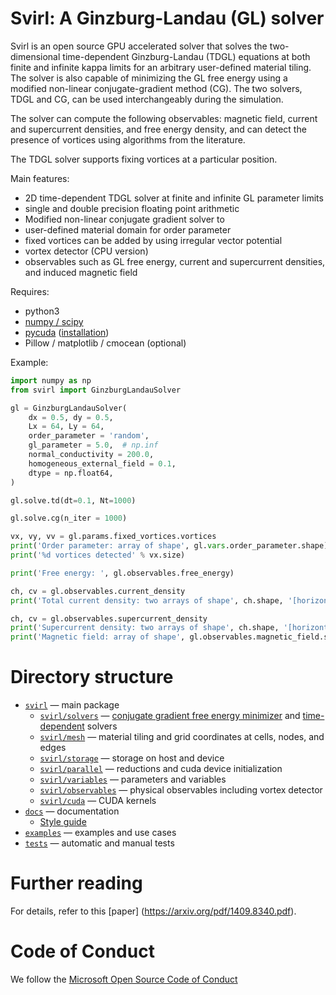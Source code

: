 # Svirl:  A Ginzburg-Landau (GL) solver

Svirl is an open source GPU accelerated solver that solves the two-dimensional
time-dependent Ginzburg-Landau (TDGL) equations at both finite and infinite
kappa limits for an arbitrary user-defined material tiling. The solver is also
capable of minimizing the GL free energy using a modified non-linear
conjugate-gradient method (CG). The two solvers, TDGL and CG, can be used
interchangeably during the simulation.

The solver can compute the following observables: magnetic field, current and
supercurrent densities, and free energy density, and can detect the presence of
vortices using algorithms from the literature.

The TDGL solver supports fixing vortices at a particular position.

Main features:
* 2D time-dependent TDGL solver at finite and infinite GL parameter limits
* single and double precision floating point arithmetic
* Modified non-linear conjugate gradient solver to 
* user-defined material domain for order parameter
* fixed vortices can be added by using irregular vector potential
* vortex detector (CPU version)
* observables such as GL free energy, current and supercurrent densities, and induced magnetic field

Requires: 
* python3
* [numpy / scipy](https://www.scipy.org/)
* [pycuda](https://documen.tician.de/pycuda/) ([installation](https://wiki.tiker.net/PyCuda/Installation))
* Pillow / matplotlib / cmocean (optional)

Example:
```python
import numpy as np
from svirl import GinzburgLandauSolver

gl = GinzburgLandauSolver(
    dx = 0.5, dy = 0.5,
    Lx = 64, Ly = 64,
    order_parameter = 'random',
    gl_parameter = 5.0,  # np.inf
    normal_conductivity = 200.0,
    homogeneous_external_field = 0.1,
    dtype = np.float64,
)

gl.solve.td(dt=0.1, Nt=1000)

gl.solve.cg(n_iter = 1000)

vx, vy, vv = gl.params.fixed_vortices.vortices
print('Order parameter: array of shape', gl.vars.order_parameter.shape)
print('%d vortices detected' % vx.size)

print('Free energy: ', gl.observables.free_energy)

ch, cv = gl.observables.current_density
print('Total current density: two arrays of shape', ch.shape, '[horizontal links] and', cv.shape, '[vertical links]')

ch, cv = gl.observables.supercurrent_density
print('Supercurrent density: two arrays of shape', ch.shape, '[horizontal links] and', cv.shape, '[vertical links]')
print('Magnetic field: array of shape', gl.observables.magnetic_field.shape)
```

# Directory structure

* [`svirl`](../../tree/master/svirl) &mdash; main package
  * [`svirl/solvers`](../../tree/master/svirl/solvers) &mdash; [conjugate gradient free energy minimizer](../../blob/master/solvers/cg.py) and [time-dependent](../../blob/solvers/td.py) solvers
  * [`svirl/mesh`](../../tree/master/svirl/mesh) &mdash; material tiling and grid coordinates at cells, nodes, and edges
  * [`svirl/storage`](../../tree/master/svirl/storage) &mdash; storage on host and device
  * [`svirl/parallel`](../../tree/master/svirl/parallel) &mdash; reductions and cuda device initialization
  * [`svirl/variables`](../../tree/master/svirl/variables) &mdash; parameters and variables
  * [`svirl/observables`](../../tree/master/svirl/observables) &mdash; physical observables including vortex detector
  * [`svirl/cuda`](../../tree/master/svirl/cuda) &mdash; CUDA kernels
* [`docs`](../../tree/master/docs) &mdash; documentation
  * [Style guide](../../blob/master/docs/style_guide.md)
* [`examples`](../../tree/master/examples) &mdash; examples and use cases
* [`tests`](../../tree/master/tests) &mdash; automatic and manual tests

# Further reading

For details, refer to this [paper] (https://arxiv.org/pdf/1409.8340.pdf).


# Code of Conduct

We follow the [Microsoft Open Source Code of Conduct](https://opensource.microsoft.com/codeofconduct)

